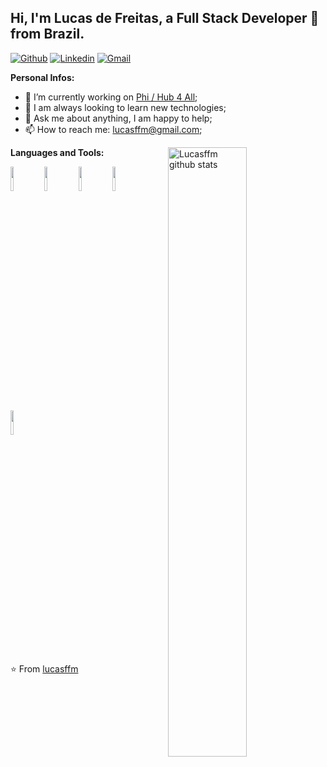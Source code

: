 ## Hi, I'm Lucas de Freitas, a Full Stack Developer 🚀 from Brazil.

[![Github](https://img.shields.io/badge/-Github-000?style=flat&logo=Github&logoColor=white)](https://github.com/lucasffm)
[![Linkedin](https://img.shields.io/badge/-LinkedIn-blue?style=flat&logo=Linkedin&logoColor=white)](https://www.linkedin.com/in/lucasffm)
[![Gmail](https://img.shields.io/badge/-Gmail-c14438?style=flat&logo=Gmail&logoColor=white)](mailto:lucasffm@gmail.com)

**Personal Infos:**

- 💼 I’m currently working on [Phi / Hub 4 All](https://somosphi.com/);
- 🔧   I am always looking to learn new technologies;
- 💬 Ask me about anything, I am happy to help;
- 📫 How to reach me: lucasffm@gmail.com;

<a href="https://github.com/lucasffm">
    <img width="50%" align="right" width="50%" alt="Lucasffm github stats" src="https://github-readme-stats.vercel.app/api?username=lucasffm&show_icons=true&hide_border=true" />
  </a>

**Languages and Tools:**
  <!-- Your languages and tools. Be careful with the alignment. 
  You can use this sites to get logos: https://www.vectorlogo.zone or https://simpleicons.org/
  -->

 <img width="10%" src="https://www.vectorlogo.zone/logos/nodejs/nodejs-horizontal.svg" />
<img width="10%" src="https://www.vectorlogo.zone/logos/nestjs/nestjs-ar21.svg" />
<img width="10%" src="https://raw.githubusercontent.com/prplx/svg-logos/5585531d45d294869c4eaab4d7cf2e9c167710a9/svg/vue.svg" />
<img width="10%" src="https://www.vectorlogo.zone/logos/reactjs/reactjs-ar21.svg" />
<img width="10%" src="https://www.vectorlogo.zone/logos/angular/angular-ar21.svg" />
</p>


⭐️ From [lucasffm](https://github.com/lucasffm)
